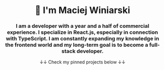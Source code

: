 <h1 align="center">👋 I'm Maciej Winiarski</h1>
<h3 align="center">I am a developer with a year and a half of commercial experience. I specialize in React.js, especially in connection with TypeScript. I am constantly expanding my knowledge in the frontend world and my long-term goal is to become a full-stack developer.</h3>

<p align="center">&#8595;&#8595; Check my pinned projects below &#8595;&#8595;</p>








